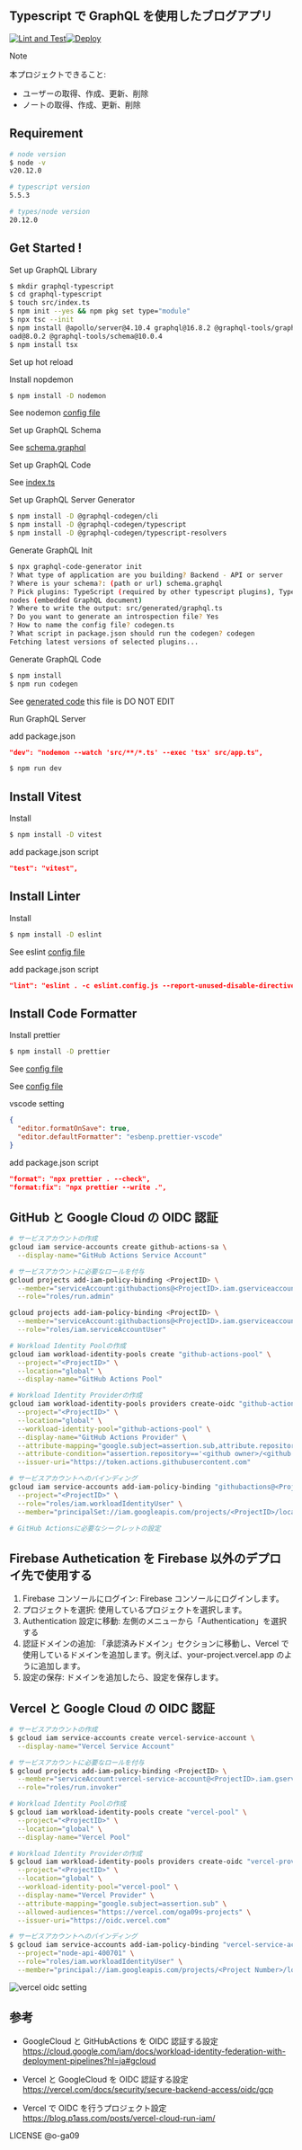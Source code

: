 ## Typescript で GraphQL を使用したブログアプリ

[![Lint and Test](https://github.com/o-ga09/graphql-typescript/actions/workflows/lint_and_test.yml/badge.svg)](https://github.com/o-ga09/graphql-typescript/actions/workflows/lint_and_test.yml)[![Deploy](https://github.com/o-ga09/graphql-typescript/actions/workflows/deploy.yml/badge.svg)](https://github.com/o-ga09/graphql-typescript/actions/workflows/deploy.yml)

> [!NOTE]
> 本プロジェクトできること:
>
> - ユーザーの取得、作成、更新、削除
> - ノートの取得、作成、更新、削除

## Requirement

```bash
# node version
$ node -v
v20.12.0

# typescript version
5.5.3

# types/node version
20.12.0
```

## Get Started !

Set up GraphQL Library

```bash
$ mkdir graphql-typescript
$ cd graphql-typescript
$ touch src/index.ts
$ npm init --yes && npm pkg set type="module"
$ npx tsc --init
$ npm install @apollo/server@4.10.4 graphql@16.8.2 @graphql-tools/graphql-file-loader@8.0.1 @graphql-tools/l
oad@8.0.2 @graphql-tools/schema@10.0.4
$ npm install tsx
```

Set up hot reload

Install nopdemon

```bash
$ npm install -D nodemon
```

See nodemon [config file](./nodemon.json)

Set up GraphQL Schema

See [schema.graphql](./schema.graphql)

Set up GraphQL Code

See [index.ts](src/index.ts)

Set up GraphQL Server Generator

```bash
$ npm install -D @graphql-codegen/cli
$ npm install -D @graphql-codegen/typescript
$ npm install -D @graphql-codegen/typescript-resolvers
```

Generate GraphQL Init

```bash
$ npx graphql-code-generator init
? What type of application are you building? Backend - API or server
? Where is your schema?: (path or url) schema.graphql
? Pick plugins: TypeScript (required by other typescript plugins), TypeScript Resolvers (strongly typed resolve functions), TypeScript GraphQL document
nodes (embedded GraphQL document)
? Where to write the output: src/generated/graphql.ts
? Do you want to generate an introspection file? Yes
? How to name the config file? codegen.ts
? What script in package.json should run the codegen? codegen
Fetching latest versions of selected plugins...
```

Generate GraphQL Code

```bash
$ npm install
$ npm run codegen
```

See [generated code](./generated/types.ts)
this file is DO NOT EDIT

Run GraphQL Server

add package.json

```json
"dev": "nodemon --watch 'src/**/*.ts' --exec 'tsx' src/app.ts",
```

```bash
$ npm run dev
```

## Install Vitest

Install

```bash
$ npm install -D vitest
```

add package.json script

```json
"test": "vitest",
```

## Install Linter

Install

```bash
$ npm install -D eslint
```

See eslint [config file](./eslint.config.js)

add package.json script

```json
"lint": "eslint . -c eslint.config.js --report-unused-disable-directives --max-warnings 0",
```

## Install Code Formatter

Install prettier

```bash
$ npm install -D prettier
```

See [config file](./.prettierrc)

See [config file](./.prettierignore)

vscode setting

```json
{
  "editor.formatOnSave": true,
  "editor.defaultFormatter": "esbenp.prettier-vscode"
}
```

add package.json script

```json
"format": "npx prettier . --check",
"format:fix": "npx prettier --write .",
```

## GitHub と Google Cloud の OIDC 認証

```bash
# サービスアカウントの作成
gcloud iam service-accounts create github-actions-sa \
  --display-name="GitHub Actions Service Account"

# サービスアカウントに必要なロールを付与
gcloud projects add-iam-policy-binding <ProjectID> \
  --member="serviceAccount:githubactions@<ProjectID>.iam.gserviceaccount.com" \
  --role="roles/run.admin"

gcloud projects add-iam-policy-binding <ProjectID> \
  --member="serviceAccount:githubactions@<ProjectID>.iam.gserviceaccount.com" \
  --role="roles/iam.serviceAccountUser"

# Workload Identity Poolの作成
gcloud iam workload-identity-pools create "github-actions-pool" \
  --project="<ProjectID>" \
  --location="global" \
  --display-name="GitHub Actions Pool"

# Workload Identity Providerの作成
gcloud iam workload-identity-pools providers create-oidc "github-actions-provider" \
  --project="<ProjectID>" \
  --location="global" \
  --workload-identity-pool="github-actions-pool" \
  --display-name="GitHub Actions Provider" \
  --attribute-mapping="google.subject=assertion.sub,attribute.repository=assertion.repository" \
  --attribute-condition="assertion.repository=='<github owner>/<github repo>'" \
  --issuer-uri="https://token.actions.githubusercontent.com"

# サービスアカウントへのバインディング
gcloud iam service-accounts add-iam-policy-binding "githubactions@<ProjectID>.iam.gserviceaccount.com" \
  --project="<ProjectID>" \
  --role="roles/iam.workloadIdentityUser" \
  --member="principalSet://iam.googleapis.com/projects/<ProjectID>/locations/global/workloadIdentityPools/github-actions-pool/attribute.repository/<github owner>/<github repo>"

# GitHub Actionsに必要なシークレットの設定

```

## Firebase Authetication を Firebase 以外のデプロイ先で使用する

1. Firebase コンソールにログイン: Firebase コンソールにログインします。
2. プロジェクトを選択: 使用しているプロジェクトを選択します。
3. Authentication 設定に移動: 左側のメニューから「Authentication」を選択する
4. 認証ドメインの追加: 「承認済みドメイン」セクションに移動し、Vercel で使用しているドメインを追加します。例えば、your-project.vercel.app のように追加します。
5. 設定の保存: ドメインを追加したら、設定を保存します。

## Vercel と Google Cloud の OIDC 認証

```bash
# サービスアカウントの作成
$ gcloud iam service-accounts create vercel-service-account \
  --display-name="Vercel Service Account"

# サービスアカウントに必要なロールを付与
$ gcloud projects add-iam-policy-binding <ProjectID> \
  --member="serviceAccount:vercel-service-account@<ProjectID>.iam.gserviceaccount.com" \
  --role="roles/run.invoker"

# Workload Identity Poolの作成
$ gcloud iam workload-identity-pools create "vercel-pool" \
  --project="<ProjectID>" \
  --location="global" \
  --display-name="Vercel Pool"

# Workload Identity Providerの作成
$ gcloud iam workload-identity-pools providers create-oidc "vercel-provider" \
  --project="<ProjectID>" \
  --location="global" \
  --workload-identity-pool="vercel-pool" \
  --display-name="Vercel Provider" \
  --attribute-mapping="google.subject=assertion.sub" \
  --allowed-audiences="https://vercel.com/oga09s-projects" \
  --issuer-uri="https://oidc.vercel.com"

# サービスアカウントへのバインディング
$ gcloud iam service-accounts add-iam-policy-binding "vercel-service-account@node-api-400701.iam.gserviceaccount.com" \
  --project="node-api-400701" \
  --role="roles/iam.workloadIdentityUser" \
  --member="principal://iam.googleapis.com/projects/<Project Number>/locations/global/workloadIdentityPools/vercel-pool/subject/owner:oga09s-projects:project:graphql-typescript:environment:production"

```

![vercel oidc setting](./docs/image.png)

## 参考

- GoogleCloud と GitHubActions を OIDC 認証する設定
  https://cloud.google.com/iam/docs/workload-identity-federation-with-deployment-pipelines?hl=ja#gcloud

- Vercel と GoogleCloud を OIDC 認証する設定
  https://vercel.com/docs/security/secure-backend-access/oidc/gcp

- Vercel で OIDC を行うプロジェクト設定
  https://blog.p1ass.com/posts/vercel-cloud-run-iam/

LICENSE @o-ga09
